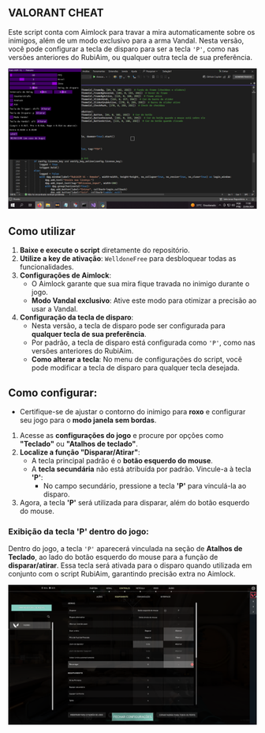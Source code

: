 ## VALORANT CHEAT

Este script conta com Aimlock para travar a mira automaticamente sobre os inimigos, além de um modo exclusivo para a arma Vandal. Nesta versão, você pode configurar a tecla de disparo para ser a tecla `'P'`, como nas versões anteriores do RubiAim, ou qualquer outra tecla de sua preferência.

![preview](Resources/RubiAIMV1_Remake.png)

## Como utilizar

1. **Baixe e execute o script** diretamente do repositório.
2. **Utilize a key de ativação**: `WelldoneFree` para desbloquear todas as funcionalidades.
3. **Configurações de Aimlock**:
   - O Aimlock garante que sua mira fique travada no inimigo durante o jogo.
   - **Modo Vandal exclusivo**: Ative este modo para otimizar a precisão ao usar a Vandal.
4. **Configuração da tecla de disparo**:
   - Nesta versão, a tecla de disparo pode ser configurada para **qualquer tecla de sua preferência**.
   - Por padrão, a tecla de disparo está configurada como `'P'`, como nas versões anteriores do RubiAim.
   - **Como alterar a tecla**: No menu de configurações do script, você pode modificar a tecla de disparo para qualquer tecla desejada.

## Como configurar:

- Certifique-se de ajustar o contorno do inimigo para **roxo** e configurar seu jogo para o **modo janela sem bordas**.

1. Acesse as **configurações do jogo** e procure por opções como **"Teclado"** ou **"Atalhos de teclado"**.
2. **Localize a função "Disparar/Atirar"**:
   - A tecla principal padrão é o **botão esquerdo do mouse**.
   - A **tecla secundária** não está atribuída por padrão. Vincule-a à tecla **'P'**:
     - No campo secundário, pressione a tecla **'P'** para vinculá-la ao disparo.
3. Agora, a tecla **'P'** será utilizada para disparar, além do botão esquerdo do mouse.

### Exibição da tecla 'P' dentro do jogo:

Dentro do jogo, a tecla `'P'` aparecerá vinculada na seção de **Atalhos de Teclado**, ao lado do botão esquerdo do mouse para a função de **disparar/atirar**. Essa tecla será ativada para o disparo quando utilizada em conjunto com o script RubiAim, garantindo precisão extra no Aimlock.

![preview](Resources/P.png)

